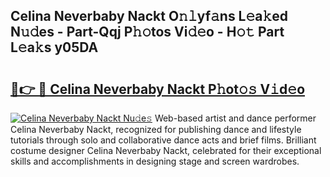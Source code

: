 ## Celina Neverbaby Nackt O𝚗𝚕yf𝚊ns L𝚎a𝚔ed N𝚞𝚍es - Part-Qqj P𝚑𝚘tos Vi𝚍𝚎o - H𝚘𝚝 Part L𝚎a𝚔s y05DA

# <h2><a href="http://kf4koyl.oniu.top/?m=Celina+Neverbaby+Nackt">🔗👉 🔴 Celina Neverbaby Nackt P𝚑ot𝚘𝚜 V𝚒d𝚎o</a></h2>

[![Celina Neverbaby Nackt Nu𝚍e𝚜](https://i.imgur.com/0qMVB7G.gif)](http://kf4koyl.oniu.top/?m=Celina+Neverbaby+Nackt)
Web-based artist and dance performer Celina Neverbaby Nackt, recognized for publishing dance and lifestyle tutorials through solo and collaborative dance acts and brief films. Brilliant costume designer Celina Neverbaby Nackt, celebrated for their exceptional skills and accomplishments in designing stage and screen wardrobes.  
